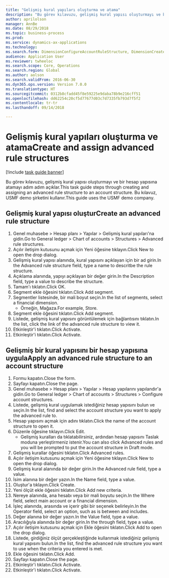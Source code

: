 ```yaml
--- 
title: "Gelişmiş kural yapıları oluşturma ve atama"
description: "Bu görev kılavuzu, gelişmiş kural yapısı oluşturmayı ve bir hesap yapısına atamayı adım adım açıklar."
author: aprilolson
manager: AnnBe
ms.date: 08/29/2018
ms.topic: business-process
ms.prod: 
ms.service: dynamics-ax-applications
ms.technology: 
ms.search.form: DimensionConfigureAccountRuleStructure, DimensionCreateAccountRuleStructure, DimensionHierarchyAddLevel, DimensionHierarchyConstraintActivate, DimensionConfigureAccountStructure, DimensionConfigureAccountRule, DimensionCreateAccountRule, DimensionSelectAccountRuleStructure
audience: Application User
ms.reviewer: twheeloc
ms.search.scope: Core, Operations
ms.search.region: Global
ms.author: aolson
ms.search.validFrom: 2016-06-30
ms.dyn365.ops.version: Version 7.0.0
ms.translationtype: HT
ms.sourcegitcommit: 0312b8cfadd45f8e59225e9daba78b9e216cff51
ms.openlocfilehash: dd62254c20cf5d77677d03c7d7335fb793d7f5f2
ms.contentlocale: tr-tr
ms.lasthandoff: 09/14/2018

---
```

# <a name="create-and-assign-advanced-rule-structures"></a><span data-ttu-id="7d6fc-103">Gelişmiş kural yapıları oluşturma ve atama</span><span class="sxs-lookup"><span data-stu-id="7d6fc-103">Create and assign advanced rule structures</span></span>

[!include [task guide banner](../../includes/task-guide-banner.md)]

<span data-ttu-id="7d6fc-104">Bu görev kılavuzu, gelişmiş kural yapısı oluşturmayı ve bir hesap yapısına atamayı adım adım açıklar.</span><span class="sxs-lookup"><span data-stu-id="7d6fc-104">This task guide steps through creating and assigning an advanced rule structure to an account structure.</span></span> <span data-ttu-id="7d6fc-105">Bu kılavuz, USMF demo şirketini kullanır.</span><span class="sxs-lookup"><span data-stu-id="7d6fc-105">This guide uses the USMF demo company.</span></span>


## <a name="create-an-advanced-rule-structure"></a><span data-ttu-id="7d6fc-106">Gelişmiş kural yapısı oluştur</span><span class="sxs-lookup"><span data-stu-id="7d6fc-106">Create an advanced rule structure</span></span>
1. <span data-ttu-id="7d6fc-107">Genel muhasebe > Hesap planı > Yapılar > Gelişmiş kural yapıları'na gidin.</span><span class="sxs-lookup"><span data-stu-id="7d6fc-107">Go to General ledger > Chart of accounts > Structures > Advanced rule structures.</span></span>
2. <span data-ttu-id="7d6fc-108">Açılır iletişim kutusunu açmak için Yeni öğesine tıklayın.</span><span class="sxs-lookup"><span data-stu-id="7d6fc-108">Click New to open the drop dialog.</span></span>
3. <span data-ttu-id="7d6fc-109">Gelişmiş kural yapısı alanında, kural yapısını açıklayan için bir ad girin.</span><span class="sxs-lookup"><span data-stu-id="7d6fc-109">In the Advanced rule structure field, type a name to descritbe the rule structure.</span></span>
4. <span data-ttu-id="7d6fc-110">Açıklama alanında, yapıyı açıklayan bir değer girin.</span><span class="sxs-lookup"><span data-stu-id="7d6fc-110">In the Description field, type a value to describe the structure.</span></span>
5. <span data-ttu-id="7d6fc-111">Tamam'ı tıklatın.</span><span class="sxs-lookup"><span data-stu-id="7d6fc-111">Click OK.</span></span>
6. <span data-ttu-id="7d6fc-112">Segment ekle öğesini tıklatın.</span><span class="sxs-lookup"><span data-stu-id="7d6fc-112">Click Add segment.</span></span>
7. <span data-ttu-id="7d6fc-113">Segmentler listesinde, bir mali boyut seçin.</span><span class="sxs-lookup"><span data-stu-id="7d6fc-113">In the list of segments, select a financial dimension.</span></span>
    * <span data-ttu-id="7d6fc-114">Örneğin, Mağaza.</span><span class="sxs-lookup"><span data-stu-id="7d6fc-114">For example, Store.</span></span>  
8. <span data-ttu-id="7d6fc-115">Segment ekle öğesini tıklatın.</span><span class="sxs-lookup"><span data-stu-id="7d6fc-115">Click Add segment.</span></span>
9. <span data-ttu-id="7d6fc-116">Listede, gelişmiş kural yapısını görüntülemek için bağlantısını tıklatın.</span><span class="sxs-lookup"><span data-stu-id="7d6fc-116">In the list, click the link of the advanced rule structure to view it.</span></span>
10. <span data-ttu-id="7d6fc-117">Etkinleştir'i tıklatın.</span><span class="sxs-lookup"><span data-stu-id="7d6fc-117">Click Activate.</span></span>
11. <span data-ttu-id="7d6fc-118">Etkinleştir'i tıklatın.</span><span class="sxs-lookup"><span data-stu-id="7d6fc-118">Click Activate.</span></span>

## <a name="apply-an-advanced-rule-structure-to-an-account-structure"></a><span data-ttu-id="7d6fc-119">Gelişmiş bir kural yapısını bir hesap yapısına uygula</span><span class="sxs-lookup"><span data-stu-id="7d6fc-119">Apply an advanced rule structure to an account structure</span></span>
1. <span data-ttu-id="7d6fc-120">Formu kapatın.</span><span class="sxs-lookup"><span data-stu-id="7d6fc-120">Close the form.</span></span>
2. <span data-ttu-id="7d6fc-121">Sayfayı kapatın.</span><span class="sxs-lookup"><span data-stu-id="7d6fc-121">Close the page.</span></span>
3. <span data-ttu-id="7d6fc-122">Genel muhasebe > Hesap planı > Yapılar > Hesap yapılarını yapılandır'a gidin.</span><span class="sxs-lookup"><span data-stu-id="7d6fc-122">Go to General ledger > Chart of accounts > Structures > Configure account structures.</span></span>
4. <span data-ttu-id="7d6fc-123">Listede, gelişmiş kural uygulamak istediğiniz hesap yapısını bulun ve seçin.</span><span class="sxs-lookup"><span data-stu-id="7d6fc-123">In the list, find and select the account structure you want to apply the advanced rule to.</span></span>
5. <span data-ttu-id="7d6fc-124">Hesap yapısını açmak için adını tıklatın.</span><span class="sxs-lookup"><span data-stu-id="7d6fc-124">Click the name of the account structure to open it.</span></span>
6. <span data-ttu-id="7d6fc-125">Düzenle öğesine tıklayın.</span><span class="sxs-lookup"><span data-stu-id="7d6fc-125">Click Edit.</span></span>
    * <span data-ttu-id="7d6fc-126">Gelişmiş kuralları da tıklatabilirsiniz, ardından hesap yapısını Taslak moduna yerleştirmeniz istenir.</span><span class="sxs-lookup"><span data-stu-id="7d6fc-126">You can also click Advanced rules and you will be prompted to put the account structure in Draft mode.</span></span>  
7. <span data-ttu-id="7d6fc-127">Gelişmiş kurallar öğesini tıklatın.</span><span class="sxs-lookup"><span data-stu-id="7d6fc-127">Click Advanced rules.</span></span>
8. <span data-ttu-id="7d6fc-128">Açılır iletişim kutusunu açmak için Yeni öğesine tıklayın.</span><span class="sxs-lookup"><span data-stu-id="7d6fc-128">Click New to open the drop dialog.</span></span>
9. <span data-ttu-id="7d6fc-129">Gelişmiş kural alanında bir değer girin.</span><span class="sxs-lookup"><span data-stu-id="7d6fc-129">In the Advanced rule field, type a value.</span></span>
10. <span data-ttu-id="7d6fc-130">İsim alanına bir değer yazın.</span><span class="sxs-lookup"><span data-stu-id="7d6fc-130">In the Name field, type a value.</span></span>
11. <span data-ttu-id="7d6fc-131">Oluştur'a tıklayın.</span><span class="sxs-lookup"><span data-stu-id="7d6fc-131">Click Create.</span></span>
12. <span data-ttu-id="7d6fc-132">Yeni ölçüt ekle öğesini tıklatın.</span><span class="sxs-lookup"><span data-stu-id="7d6fc-132">Click Add new criteria.</span></span>
13. <span data-ttu-id="7d6fc-133">Nereye alanında, ana hesabı veya bir mali boyutu seçin.</span><span class="sxs-lookup"><span data-stu-id="7d6fc-133">In the Where field, select main account or a financial dimension.</span></span>
14. <span data-ttu-id="7d6fc-134">İşleç alanında, arasında ve içerir gibi bir seçenek belirleyin.</span><span class="sxs-lookup"><span data-stu-id="7d6fc-134">In the Operator field, select an option, such as is between and includes.</span></span>
15. <span data-ttu-id="7d6fc-135">Değer alanına bir değer yazın.</span><span class="sxs-lookup"><span data-stu-id="7d6fc-135">In the Value field, type a value.</span></span>
16. <span data-ttu-id="7d6fc-136">Aracılığıyla alanında bir değer girin.</span><span class="sxs-lookup"><span data-stu-id="7d6fc-136">In the through field, type a value.</span></span>
17. <span data-ttu-id="7d6fc-137">Açılır iletişim kutusunu açmak için Ekle öğesini tıklatın.</span><span class="sxs-lookup"><span data-stu-id="7d6fc-137">Click Add to open the drop dialog.</span></span>
18. <span data-ttu-id="7d6fc-138">Listede, girdiğiniz ölçüt gerçekleştiğinde kullanmak istediğiniz gelişmiş kural yapısını bulun.</span><span class="sxs-lookup"><span data-stu-id="7d6fc-138">In the list, find the advanced rule structure you want to use when the criteria you entered is met.</span></span>
19. <span data-ttu-id="7d6fc-139">Ekle öğesini tıklatın.</span><span class="sxs-lookup"><span data-stu-id="7d6fc-139">Click Add.</span></span>
20. <span data-ttu-id="7d6fc-140">Sayfayı kapatın.</span><span class="sxs-lookup"><span data-stu-id="7d6fc-140">Close the page.</span></span>
21. <span data-ttu-id="7d6fc-141">Etkinleştir'i tıklatın.</span><span class="sxs-lookup"><span data-stu-id="7d6fc-141">Click Activate.</span></span>
22. <span data-ttu-id="7d6fc-142">Etkinleştir'i tıklatın.</span><span class="sxs-lookup"><span data-stu-id="7d6fc-142">Click Activate.</span></span>


